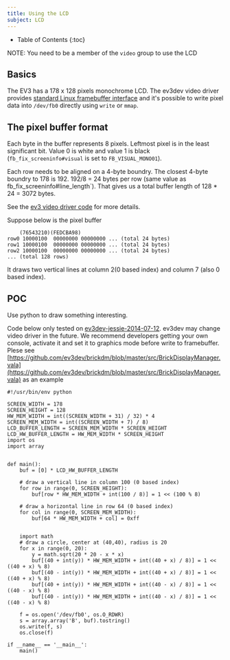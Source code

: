 ```yaml
---
title: Using the LCD
subject: LCD
---
```


* Table of Contents
{:toc}

NOTE: You need to be a member of the `video` group to use the LCD

## Basics
The EV3 has a 178 x 128 pixels monochrome LCD. The ev3dev video driver
provides [standard Linux framebuffer interface](https://www.kernel.org/doc/Documentation/fb/api.txt)
and it's possible to write pixel data into `/dev/fb0` directly using `write`
or `mmap`.

## The pixel buffer format
Each byte in the buffer represents 8 pixels. Leftmost pixel is in the least
significant bit. Value 0 is white and value 1 is black (`fb_fix_screeninfo#visual`
is set to `FB_VISUAL_MONO01`).

Each row needs to be aligned on a 4-byte boundry. The closest 4-byte boundry to
178 is 192. 192/8 = 24 bytes per row (same value as fb_fix_screeninfo#line_length`).
That gives us a total buffer length of 128 * 24 = 3072 bytes.

See the [ev3 video driver code](https://github.com/ev3dev/ev3-kernel/blob/ev3dev-jessie/drivers/video/st7586fb.c) for more details.

Suppose below is the pixel buffer

        (76543210)(FEDCBA98)
    row0 10000100  00000000 00000000 ... (total 24 bytes)
    row1 10000100  00000000 00000000 ... (total 24 bytes)
    row2 10000100  00000000 00000000 ... (total 24 bytes)
    ... (total 128 rows)

It draws two vertical lines at column 2(0 based index) and column 7 (also 0 based index).

## POC
Use python to draw something interesting.

Code below only tested on [ev3dev-jessie-2014-07-12](https://github.com/ev3dev/ev3dev/releases/tag/ev3dev-jessie-2014-07-12). ev3dev may change video driver in the future. We recommend developers getting your own console, activate it and set it to graphics mode before write to framebuffer. Plese see [https://github.com/ev3dev/brickdm/blob/master/src/BrickDisplayManager.vala](https://github.com/ev3dev/brickdm/blob/master/src/BrickDisplayManager.vala) as an example

    #!/usr/bin/env python
    
    SCREEN_WIDTH = 178
    SCREEN_HEIGHT = 128
    HW_MEM_WIDTH = int((SCREEN_WIDTH + 31) / 32) * 4
    SCREEN_MEM_WIDTH = int((SCREEN_WIDTH + 7) / 8)
    LCD_BUFFER_LENGTH = SCREEN_MEM_WIDTH * SCREEN_HEIGHT
    LCD_HW_BUFFER_LENGTH = HW_MEM_WIDTH * SCREEN_HEIGHT
    import os
    import array
    
    
    def main():
        buf = [0] * LCD_HW_BUFFER_LENGTH
    
        # draw a vertical line in column 100 (0 based index)
        for row in range(0, SCREEN_HEIGHT):
            buf[row * HW_MEM_WIDTH + int(100 / 8)] = 1 << (100 % 8)
    
        # draw a horizontal line in row 64 (0 based index)
        for col in range(0, SCREEN_MEM_WIDTH):
            buf[64 * HW_MEM_WIDTH + col] = 0xff
    
    
        import math
        # draw a circle, center at (40,40), radius is 20
        for x in range(0, 20):
            y = math.sqrt(20 * 20 - x * x)
            buf[(40 + int(y)) * HW_MEM_WIDTH + int((40 + x) / 8)] = 1 << ((40 + x) % 8)
            buf[(40 - int(y)) * HW_MEM_WIDTH + int((40 + x) / 8)] = 1 << ((40 + x) % 8)
            buf[(40 + int(y)) * HW_MEM_WIDTH + int((40 - x) / 8)] = 1 << ((40 - x) % 8)
            buf[(40 - int(y)) * HW_MEM_WIDTH + int((40 - x) / 8)] = 1 << ((40 - x) % 8)
    
        f = os.open('/dev/fb0', os.O_RDWR)
        s = array.array('B', buf).tostring()
        os.write(f, s)
        os.close(f)
    
    if __name__ == '__main__':
        main()

